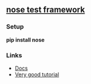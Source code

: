 ## [nose test framework][1]

### Setup
**pip install nose**

### Links
  + [Docs][1]
  + [Very good tutorial][2]
  
[1]: https://nose.readthedocs.org/en/latest/
[2]: http://pythontesting.net/framework/nose/nose-introduction/
